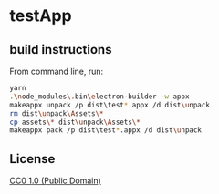 # testApp

## build instructions

From command line, run:
```bash
yarn
.\node_modules\.bin\electron-builder -w appx
makeappx unpack /p dist\test*.appx /d dist\unpack
rm dist\unpack\Assets\*
cp assets\* dist\unpack\Assets\*
makeappx pack /p dist\test*.appx /d dist\unpack
```

## License

[CC0 1.0 (Public Domain)](LICENSE.md)
